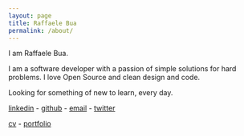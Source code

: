 ```yaml
---
layout: page
title: Raffaele Bua
permalink: /about/
---
```


I am Raffaele Bua.

I am a software developer with a passion of simple solutions for hard problems.
I love Open Source  and clean design and code.

Looking for something of new to learn, every day.






[linkedin](https://it.linkedin.com/pub/raffaele-bua/24/201/201) - [github](https://github.com/buele) - [email](mailto:info@raffaelebua.eu) - [twitter](https://twitter.com/bueleddu)




[cv](http://buele.github.io/RAFFAELE_BUA_CV.pdf) - [portfolio](http://buele.github.io/RAFFAELE_BUA_PORTFOLIO.pdf)
